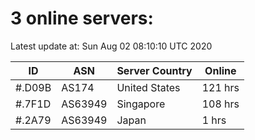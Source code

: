 # 3 online servers:

Latest update at: Sun Aug 02 08:10:10 UTC 2020

| ID | ASN | Server Country | Online |
| -- | --- | -------------- | ------ |
| #.D09B | AS174 | United States | 121 hrs |
| #.7F1D | AS63949 | Singapore | 108 hrs |
| #.2A79 | AS63949 | Japan | 1 hrs |

